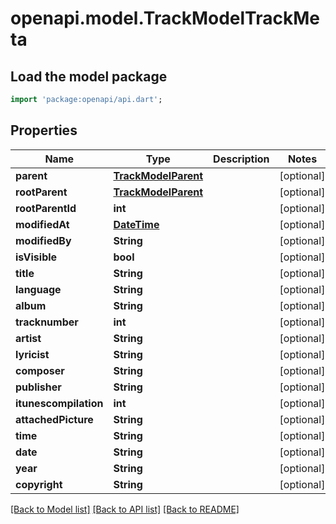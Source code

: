# openapi.model.TrackModelTrackMeta

## Load the model package
```dart
import 'package:openapi/api.dart';
```

## Properties
Name | Type | Description | Notes
------------ | ------------- | ------------- | -------------
**parent** | [**TrackModelParent**](TrackModelParent.md) |  | [optional] 
**rootParent** | [**TrackModelParent**](TrackModelParent.md) |  | [optional] 
**rootParentId** | **int** |  | [optional] 
**modifiedAt** | [**DateTime**](DateTime.md) |  | [optional] 
**modifiedBy** | **String** |  | [optional] 
**isVisible** | **bool** |  | [optional] 
**title** | **String** |  | [optional] 
**language** | **String** |  | [optional] 
**album** | **String** |  | [optional] 
**tracknumber** | **int** |  | [optional] 
**artist** | **String** |  | [optional] 
**lyricist** | **String** |  | [optional] 
**composer** | **String** |  | [optional] 
**publisher** | **String** |  | [optional] 
**itunescompilation** | **int** |  | [optional] 
**attachedPicture** | **String** |  | [optional] 
**time** | **String** |  | [optional] 
**date** | **String** |  | [optional] 
**year** | **String** |  | [optional] 
**copyright** | **String** |  | [optional] 

[[Back to Model list]](../README.md#documentation-for-models) [[Back to API list]](../README.md#documentation-for-api-endpoints) [[Back to README]](../README.md)


